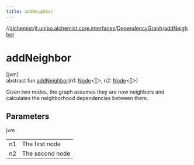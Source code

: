 ```yaml
---
title: addNeighbor
---
```

//[alchemist](../../../index.html)/[it.unibo.alchemist.core.interfaces](../index.html)/[DependencyGraph](index.html)/[addNeighbor](add-neighbor.html)



# addNeighbor



[jvm]\
abstract fun [addNeighbor](add-neighbor.html)(n1: [Node](../../it.unibo.alchemist.model.interfaces/-node/index.html)<[T](../-scheduler/index.html)>, n2: [Node](../../it.unibo.alchemist.model.interfaces/-node/index.html)<[T](../-scheduler/index.html)>)



Given two nodes, the graph assumes they are now neighbors and calculates the neighborhood dependencies between them.



## Parameters


jvm

| | |
|---|---|
| n1 | The first node |
| n2 | The second node |




